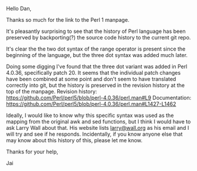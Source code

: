 Hello Dan,

Thanks so much for the link to the Perl 1 manpage.

It's pleasantly surprising to see that the history of Perl language has been
preserved by backporting(?) the source code history to the current git repo.

It's clear the the two dot syntax of the range operator is present since the
beginning of the language, but the three dot syntax was added much later.

Doing some digging I've found that the three dot variant was added in
Perl 4.0.36, specifically patch 20. It seems that the individual patch changes
have been combined at some point and don't seem to have translated correctly
into git, but the history is preserved in the revision history at the top of the
manpage.
Revision history: https://github.com/Perl/perl5/blob/perl-4.0.36/perl.man#L9
Documentation: https://github.com/Perl/perl5/blob/perl-4.0.36/perl.man#L1427-L1462

Ideally, I would like to know why this specific syntax was used as the mapping
from the original awk and sed functions, but I think I would have to ask
Larry Wall about that. His website lists larry@wall.org as his email and I will
try and see if he responds. Incidentally, if you know anyone else that may know
about this history of this, please let me know.

Thanks for your help,

Jai
